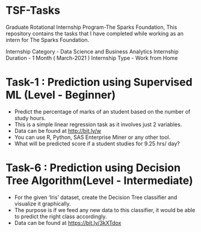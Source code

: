 # TSF-Tasks
Graduate Rotational Internship Program-The Sparks Foundation, This repository contains the tasks that I have completed while working as an intern for The Sparks Foundation.

Internship Category - Data Science and Business Analytics
Internship Duration - 1 Month ( March-2021 )
Internship Type - Work from Home

# Task-1 : Prediction using Supervised ML (Level - Beginner)

* Predict the percentage of marks of an student based on the number of study hours.
* This is a simple linear regression task as it involves just 2 variables.
* Data can be found at http://bit.ly/w
* You can use R, Python, SAS Enterprise Miner or any other tool.
* What will be predicted score if a student studies for 9.25 hrs/ day?
 
# Task-6 : Prediction using Decision Tree Algorithm(Level - Intermediate)

* For the given ‘Iris’ dataset, create the Decision Tree classifier and visualize it graphically.
* The purpose is if we feed any new data to this classifier, it would be able to predict the right class accordingly.
* Data can be found at https://bit.ly/3kXTdox
